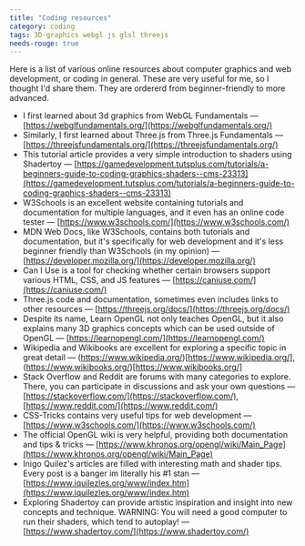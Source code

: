 ```yaml
---
title: "Coding resources"
category: coding
tags: 3D-graphics webgl js glsl threejs
needs-rouge: true
---
```

Here is a list of various online resources about computer graphics and web development, or coding in general. These are very useful for me, so I thought I'd share them. They are ordererd from beginner-friendly to more advanced.

<!--split-->



<!--split-->

* I first learned about 3d graphics from WebGL Fundamentals — [https://webglfundamentals.org/](https://webglfundamentals.org/)
* Similarly, I first learned about Three.js from Three.js Fundamentals — [https://threejsfundamentals.org/](https://threejsfundamentals.org/)
* This tutorial article provides a very simple introduction to shaders using Shadertoy — [https://gamedevelopment.tutsplus.com/tutorials/a-beginners-guide-to-coding-graphics-shaders--cms-23313](https://gamedevelopment.tutsplus.com/tutorials/a-beginners-guide-to-coding-graphics-shaders--cms-23313)
* W3Schools is an excellent website containing tutorials and documentation for multiple languages, and it even has an online code tester — [https://www.w3schools.com/](https://www.w3schools.com/)
* MDN Web Docs, like W3Schools, contains both tutorials and documentation, but it's specifically for web development and it's less beginner friendly than W3Schools (in my opinion) — [https://developer.mozilla.org/](https://developer.mozilla.org/)
* Can I Use is a tool for checking whether certain browsers support various HTML, CSS, and JS features — [https://caniuse.com/](https://caniuse.com/)
* Three.js code and documentation, sometimes even includes links to other resources — [https://threejs.org/docs/](https://threejs.org/docs/)
* Despite its name, Learn OpenGL not only teaches OpenGL, but it also explains many 3D graphics concepts which can be used outside of OpenGL — [https://learnopengl.com/](https://learnopengl.com/)
* Wikipedia and Wikibooks are excellent for exploring a specific topic in great detail — (https://www.wikipedia.org/)[https://www.wikipedia.org/], (https://www.wikibooks.org/)[https://www.wikibooks.org/]
* Stack Overflow and Reddit are forums with many categories to explore. There, you can participate in discussions and ask your own questions — [https://stackoverflow.com/](https://stackoverflow.com/), [https://www.reddit.com/](https://www.reddit.com/)
* CSS-Tricks contains very useful tips for web development — [https://www.w3schools.com/](https://www.w3schools.com/)
* The official OpenGL wiki is very helpful, providing both documentation and tips & tricks — [https://www.khronos.org/opengl/wiki/Main_Page](https://www.khronos.org/opengl/wiki/Main_Page)
* Inigo Quilez's articles are filled with interesting math and shader tips. Every post is a banger im literally his #1 stan — [https://www.iquilezles.org/www/index.htm](https://www.iquilezles.org/www/index.htm)
* Exploring Shadertoy can provide artistic inspiration and insight into new concepts and technique. WARNING: You will need a good computer to run their shaders, which tend to autoplay! — [https://www.shadertoy.com/](https://www.shadertoy.com/)